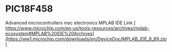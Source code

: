 # PIC18F458
Advanced microcontrollers msc electronics
 MPLAB IDE Link
[ https://www.microchip.com/en-us/tools-resources/archives/mplab-ecosystem#MPLAB%20IDE%20Archives](https://ww1.microchip.com/downloads/en/DeviceDoc/MPLAB_IDE_8_89.zip)
